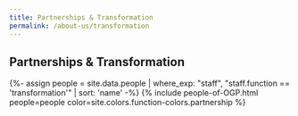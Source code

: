 ```yaml
---
title: Partnerships & Transformation
permalink: /about-us/transformation
---
```


## **Partnerships & Transformation**

{%- assign people = site.data.people | where_exp: "staff", "staff.function == 'transformation'" | sort: 'name' -%}
{% include people-of-OGP.html people=people color=site.colors.function-colors.partnership  %}
